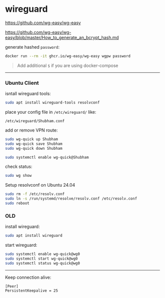 # wireguard

https://github.com/wg-easy/wg-easy

https://github.com/wg-easy/wg-easy/blob/master/How_to_generate_an_bcrypt_hash.md

generate hashed `password`:
```bash
docker run --rm -it ghcr.io/wg-easy/wg-easy wgpw password
```
> Add additional `$` if you are using docker-compose

---

### Ubuntu Client

isntall wireguard tools:
```bash
sudo apt install wireguard-tools resolvconf
```

place your config file in `/etc/wireguard/` like:
```
/etc/wireguard/Shubham.conf
```

add or remove VPN route:
```bash
sudo wg-quick up Shubham
sudo wg-quick save Shubham
sudo wg-quick down Shubham

sudo systemctl enable wg-quick@Shubham
```

check status:
```bash
sudo wg show
```

Setup resolvconf on Ubuntu 24.04
```bash
sudo rm -f /etc/resolv.conf
sudo ln -s /run/systemd/resolve/resolv.conf /etc/resolv.conf
sudo reboot
```

### OLD

install wireguard:
```bash
sudo apt install wireguard
```

start wireguard:
```bash
sudo systemctl enable wg-quick@wg0
sudo systemctl start wg-quick@wg0
sudo systemctl status wg-quick@wg0
```

---

Keep connection alive:
```
[Peer]
PersistentKeepalive = 25
```




